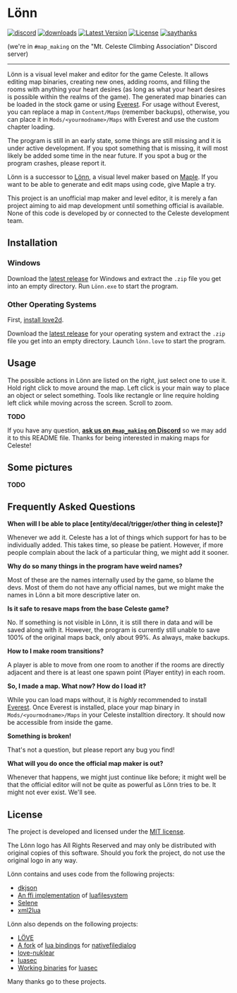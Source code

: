 # Lönn

[discord-map-making]: https://discord.gg/Wtjf4Pb "Join #map_making on the 'Mt. Celeste Climbing Association' Discord server"

[![discord](https://img.shields.io/discord/403698615446536203.svg?color=7289da&logo=discord&logoColor=ffffff)][discord-map-making]
[![downloads](https://img.shields.io/github/downloads/CelestialCartographers/Loenn/total.svg)](https://github.com/CelestialCartographers/Loenn/releases)
[![Latest Version](https://img.shields.io/github/tag/CelestialCartographers/Loenn.svg?label=version)][latest-release]
[![License](https://img.shields.io/github/license/CelestialCartographers/Loenn.svg)](LICENSE)
[![saythanks](https://img.shields.io/badge/say-thanks-ff69b4.svg)](https://saythanks.io/to/Cruor)

(we're in `#map_making` on the "Mt. Celeste Climbing Association" Discord server)

---

Lönn is a visual level maker and editor for the game Celeste. It allows editing map binaries, creating new ones, adding rooms, and filling the rooms with anything your heart desires (as long as what your heart desires is possible within the realms of the game). The generated map binaries can be loaded in the stock game or using [Everest](https://github.com/EverestAPI/Everest). For usage without Everest, you can replace a map in `Content/Maps` (remember backups), otherwise, you can place it in `Mods/<yourmodname>/Maps` with Everest and use the custom chapter loading.

The program is still in an early state, some things are still missing and it is under active development. If you spot something that is missing, it will most likely be added some time in the near future. If you spot a bug or the program crashes, please report it.

Lönn is a successor to [Lönn](https://github.com/CelestialCartographers/Lönn), a visual level maker based on [Maple](https://github.com/CelestialCartographers/Maple). If you want to be able to generate and edit maps using code, give Maple a try.

This project is an unofficial map maker and level editor, it is merely a fan project aiming to aid map development until something official is available. None of this code is developed by or connected to the Celeste development team.

## Installation

[latest-release]: https://github.com/CelestialCartographers/Loenn/releases/latest

### Windows

Download the [latest release][latest-release] for Windows and extract the `.zip` file you get into an empty directory. Run `Lönn.exe` to start the program.

### Other Operating Systems

First, [install love2d](https://love2d.org/).

Download the [latest release][latest-release] for your operating system and extract the `.zip` file you get into an empty directory. Launch `lönn.love` to start the program.

## Usage

The possible actions in Lönn are listed on the right, just select one to use it.
Hold right click to move around the map. Left click is your main way to place an object or select something. Tools like rectangle or line require holding left click while moving across the screen. Scroll to zoom.

**TODO**

If you have any question, [**ask us on `#map_making` on Discord**][discord-map-making] so we may add it to this README file. Thanks for being interested in making maps for Celeste!

## Some pictures

**TODO**

## Frequently Asked Questions

**When will I be able to place [entity/decal/trigger/other thing in celeste]?**

Whenever we add it. Celeste has a lot of things which support for has to be individually added. This takes time, so please be patient. However, if more people complain about the lack of a particular thing, we might add it sooner.

**Why do so many things in the program have weird names?**

Most of these are the names internally used by the game, so blame the devs. Most of them do not have any official names, but we might make the names in Lönn a bit more descriptive later on.

**Is it safe to resave maps from the base Celeste game?**

No. If something is not visible in Lönn, it is still there in data and will be saved along with it. However, the program is currently still unable to save 100% of the original maps back, only about 99%. As always, make backups.

**How to I make room transitions?**

A player is able to move from one room to another if the rooms are directly adjacent and there is at least one spawn point (Player entity) in each room.

**So, I made a map. What now? How do I load it?**

While you can load maps without, it is _highly_ recommended to install [Everest](https://github.com/EverestAPI/Everest). Once Everest is installed, place your map binary in `Mods/<yourmodname>/Maps` in your Celeste installtion directory. It should now be accessible from inside the game.

**Something is broken!**

That's not a question, but please report any bug you find!

**What will you do once the official map maker is out?**

Whenever that happens, we might just continue like before; it might well be that the official editor will not be quite as powerful as Lönn tries to be. It might not ever exist. We'll see.

## License

The project is developed and licensed under the [MIT license](LICENSE).

The Lönn logo has All Rights Reserved and may only be distributed with original copies of this software. Should you fork the project, do not use the original logo in any way.

Lönn contains and uses code from the following projects:
  * [dkjson](https://github.com/LuaDist/dkjson)
  * [An ffi implementation](https://github.com/spacewander/luafilesystem) of [luafilesystem](https://github.com/keplerproject/luafilesystem)
  * [Selene](https://github.com/Vexatos/Selene)
  * [xml2lua](https://github.com/manoelcampos/Xml2Lua)

Lönn also depends on the following projects:
  * [LÖVE](https://love2d.org/)
  * [A fork](https://github.com/Vexatos/nativefiledialog/tree/master/lua) of [lua bindings](https://github.com/Alloyed/nativefiledialog/tree/master/lua) for [nativefiledialog](https://github.com/mlabbe/nativefiledialog)
  * [love-nuklear](https://github.com/keharriso/love-nuklear)
  * [luasec](https://github.com/brunoos/luasec)
  * [Working binaries](https://github.com/pkulchenko/ZeroBraneStudio) for [luasec](https://github.com/brunoos/luasec/)

Many thanks go to these projects.